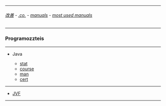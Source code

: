 
---

###### [改善](https://github.com/ttltrk/0C/blob/master/README.MD) - [.co.](https://github.com/ttltrk/PRG/blob/master/CODING.MD) - [manuals](https://github.com/ttltrk/PRG/blob/master/MAN.MD) - [most used manuals](https://github.com/ttltrk/PRG/blob/master/MUM.MD)

---

### Programozzteis

---

* Java

  + [stat]()
  + [course](http://programozzteis.hu/author/programozzteis/)
  + [man](https://github.com/ttltrk/PRG/blob/master/JAVA/DOC/BJM/TOMI/JJ.MD)
  + [cert]()
  
---

* [JVF](https://github.com/ttltrk/PRG/blob/master/JAVA/DOC/OJM/JVF/JVF.MD)
  
---
